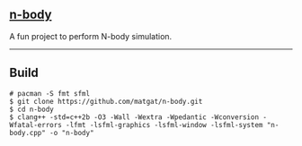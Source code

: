 ## [n-body](https://github.com/matgat/n-body.git)

A fun project to perform N-body simulation.


_________________________________________________________________________
## Build
```
# pacman -S fmt sfml
$ git clone https://github.com/matgat/n-body.git
$ cd n-body
$ clang++ -std=c++2b -O3 -Wall -Wextra -Wpedantic -Wconversion -Wfatal-errors -lfmt -lsfml-graphics -lsfml-window -lsfml-system "n-body.cpp" -o "n-body"
```
